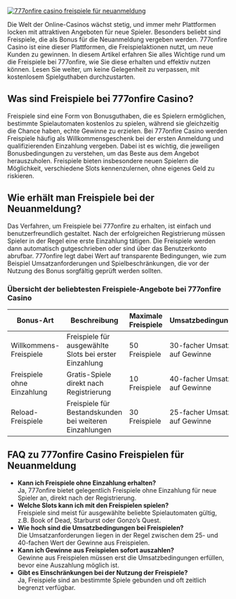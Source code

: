 [![777onfire casino freispiele für neuanmeldung](https://123-caf.pages.dev/gitsignup.png)](https://vrmoo.ru/Bt82HjjY)

<p>Die Welt der Online-Casinos wächst stetig, und immer mehr Plattformen locken mit attraktiven Angeboten für neue Spieler. Besonders beliebt sind Freispiele, die als Bonus für die Neuanmeldung vergeben werden. 777onfire Casino ist eine dieser Plattformen, die Freispielaktionen nutzt, um neue Kunden zu gewinnen. In diesem Artikel erfahren Sie alles Wichtige rund um die Freispiele bei 777onfire, wie Sie diese erhalten und effektiv nutzen können. Lesen Sie weiter, um keine Gelegenheit zu verpassen, mit kostenlosem Spielguthaben durchzustarten.</p>  <h2>Was sind Freispiele bei 777onfire Casino?</h2> <p>Freispiele sind eine Form von Bonusguthaben, die es Spielern ermöglichen, bestimmte Spielautomaten kostenlos zu spielen, während sie gleichzeitig die Chance haben, echte Gewinne zu erzielen. Bei 777onfire Casino werden Freispiele häufig als Willkommensgeschenk bei der ersten Anmeldung und qualifizierenden Einzahlung vergeben. Dabei ist es wichtig, die jeweiligen Bonusbedingungen zu verstehen, um das Beste aus dem Angebot herauszuholen. Freispiele bieten insbesondere neuen Spielern die Möglichkeit, verschiedene Slots kennenzulernen, ohne eigenes Geld zu riskieren.</p>  <h2>Wie erhält man Freispiele bei der Neuanmeldung?</h2> <p>Das Verfahren, um Freispiele bei 777onfire zu erhalten, ist einfach und benutzerfreundlich gestaltet. Nach der erfolgreichen Registrierung müssen Spieler in der Regel eine erste Einzahlung tätigen. Die Freispiele werden dann automatisch gutgeschrieben oder sind über das Benutzerkonto abrufbar. 777onfire legt dabei Wert auf transparente Bedingungen, wie zum Beispiel Umsatzanforderungen und Spielbeschränkungen, die vor der Nutzung des Bonus sorgfältig geprüft werden sollten.</p>  <h3>Übersicht der beliebtesten Freispiele-Angebote bei 777onfire Casino</h3> <table>   <thead>     <tr>       <th>Bonus-Art</th>       <th>Beschreibung</th>       <th>Maximale Freispiele</th>       <th>Umsatzbedingungen</th>     </tr>   </thead>   <tbody>     <tr>       <td>Willkommens-Freispiele</td>       <td>Freispiele für ausgewählte Slots bei erster Einzahlung</td>       <td>50 Freispiele</td>       <td>30-facher Umsatz auf Gewinne</td>     </tr>     <tr>       <td>Freispiele ohne Einzahlung</td>       <td>Gratis-Spiele direkt nach Registrierung</td>       <td>10 Freispiele</td>       <td>40-facher Umsatz auf Gewinne</td>     </tr>     <tr>       <td>Reload-Freispiele</td>       <td>Freispiele für Bestandskunden bei weiteren Einzahlungen</td>       <td>30 Freispiele</td>       <td>25-facher Umsatz auf Gewinne</td>     </tr>   </tbody> </table>  <h2>FAQ zu 777onfire Casino Freispielen für Neuanmeldung</h2> <ul>   <li><strong>Kann ich Freispiele ohne Einzahlung erhalten?</strong><br>Ja, 777onfire bietet gelegentlich Freispiele ohne Einzahlung für neue Spieler an, direkt nach der Registrierung.</li>   <li><strong>Welche Slots kann ich mit den Freispielen spielen?</strong><br>Freispiele sind meist für ausgewählte beliebte Spielautomaten gültig, z.B. Book of Dead, Starburst oder Gonzo’s Quest.</li>   <li><strong>Wie hoch sind die Umsatzbedingungen bei Freispielen?</strong><br>Die Umsatzanforderungen liegen in der Regel zwischen dem 25- und 40-fachen Wert der Gewinne aus Freispielen.</li>   <li><strong>Kann ich Gewinne aus Freispielen sofort auszahlen?</strong><br>Gewinne aus Freispielen müssen erst die Umsatzbedingungen erfüllen, bevor eine Auszahlung möglich ist.</li>   <li><strong>Gibt es Einschränkungen bei der Nutzung der Freispiele?</strong><br>Ja, Freispiele sind an bestimmte Spiele gebunden und oft zeitlich begrenzt verfügbar.</li> </ul>